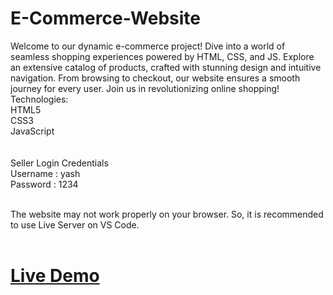 # E-Commerce-Website

Welcome to our dynamic e-commerce project! Dive into a world of seamless shopping experiences powered by HTML, CSS, and JS. Explore an extensive catalog of products, crafted with stunning design and intuitive navigation. From browsing to checkout, our website ensures a smooth journey for every user. Join us in revolutionizing online shopping!
<br> Technologies:<br> HTML5 <br>CSS3<br>JavaScript<br><be>
<br><br>
Seller Login Credentials<br>
Username : yash <br>
Password : 1234
<br><br>


The website may not work properly on your browser. So, it is recommended to use Live Server on VS Code. <br><br>

<h1><a href = "https://yashsrivastavaaa.github.io/E-Commerce-Website/">Live Demo</a><h1>
